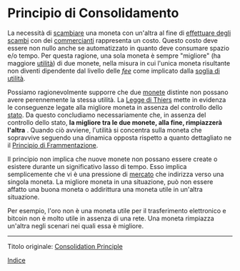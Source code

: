 # Principio di Consolidamento



La necessità di [scambiare](ch101-glossary.md#scambio-di-unità) una moneta con un'altra al fine di [effettuare degli scambi](ch101-glossary.md#scambio) con dei [commercianti](ch101-glossary.md#commerciante) rappresenta un costo. Questo costo deve essere non nullo anche se automatizzato in quanto deve consumare spazio e/o tempo. Per questa ragione, una sola moneta è sempre "migliore" (ha maggiore [utilità](ch101-glossary.md#utilità)) di due monete, nella misura in cui l'unica moneta risultante non diventi dipendente dal livello delle [_fee_](ch101-glossary.md#commissione-di-transazione-fee) come implicato dalla [soglia di utilità](ch031-utility-threshold-property.md).

Possiamo ragionevolmente supporre che due [monete](ch005-money-taxonomy.md) distinte non possano avere perennemente la stessa utilità. La [Legge di Thiers](https://en.wikipedia.org/wiki/Gresham%27s_law#Reverse_of_Gresham.27s_Law_.28Thiers.27_Law.29) mette in evidenza le conseguenze legate alla migliore moneta in assenza del controllo dello [stato](ch101-glossary.md#stato). Da questo concludiamo necessariamente che, in assenza del controllo dello stato, **la migliore tra le due monete, alla fine, rimpiazzerà l'altra** . Quando ciò avviene, l'utilità si concentra sulla moneta che sopravvive seguendo una dinamica opposta rispetto a quanto dettagliato ne il [Principio di Frammentazione](ch021-fragmentation-principle.md).

Il principio non implica che nuove monete non possano essere create o esistere durante un significativo lasso di tempo.  Esso implica semplicemente che vi è una pressione di [mercato](ch101-glossary.md#mercato) che indirizza verso una singola moneta. La migliore moneta in una situazione, può non essere affatto una buona moneta o addirittura una moneta utile in un'altra situazione. 

Per esempio, l'oro non è una moneta utile per il trasferimento elettronico e bitcoin non è molto utile in assenza di una rete. Una moneta rimpiazza un'altra negli scenari nei quali essa è migliore.

---

Titolo originale: [Consolidation Principle](https://github.com/libbitcoin/libbitcoin-system/wiki/Consolidation-Principle)

[Indice](/README.md)


